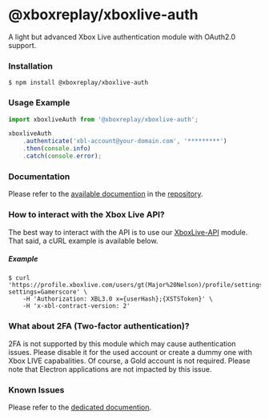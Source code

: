 # @xboxreplay/xboxlive-auth

A light but advanced Xbox Live authentication module with OAuth2.0 support.

### Installation

```shell
$ npm install @xboxreplay/xboxlive-auth
```

### Usage Example

```javascript
import xboxliveAuth from '@xboxreplay/xboxlive-auth';

xboxliveAuth
	.authenticate('xbl-account@your-domain.com', '*********')
	.then(console.info)
	.catch(console.error);
```

### Documentation

Please refer to the [available documention](docs) in the [repository](https://github.com/XboxReplay/xboxlive-auth).

### How to interact with the Xbox Live API?

The best way to interact with the API is to use our [XboxLive-API](https://github.com/XboxReplay/xboxlive-api) module. That said, a cURL example is available below.

##### Example

```shell
$ curl 'https://profile.xboxlive.com/users/gt(Major%20Nelson)/profile/settings?settings=Gamerscore' \
    -H 'Authorization: XBL3.0 x={userHash};{XSTSToken}' \
    -H 'x-xbl-contract-version: 2'
```

### What about 2FA (Two-factor authentication)?

2FA is not supported by this module which may cause authentication issues. Please disable it for the used account or create a dummy one with Xbox LIVE capabalities. Of course, a Gold account is not required. Please note that Electron applications are not impacted by this issue.

### Known Issues

Please refer to the [dedicated documention](docs/06-Known_Issues.md).

